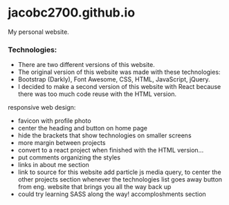 # jacobc2700.github.io

My personal website.

### Technologies:

- There are two different versions of this website.
- The original version of this website was made with these technologies:
- Bootstrap (Darkly), Font Awesome, CSS, HTML, JavaScript, jQuery.
- I decided to make a second version of this website with React because there was too much code reuse with the HTML version.

responsive web design:

- favicon with profile photo
- center the heading and button on home page
- hide the brackets that show technologies on smaller screens
- more margin between projects
- convert to a react project when finished with the HTML version...
- put comments organizing the styles
- links in about me section
- link to source for this website
  add particle js
  media query, to center the other projects section whenever the technologies list goes away
  button from eng. website that brings you all the way back up
- could try learning SASS along the way!
accomploshments section
